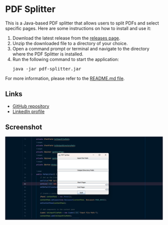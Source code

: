 <!DOCTYPE html>
<html>
<head>
	
</head>
<body>
	<h1>PDF Splitter</h1>
	<p>This is a Java-based PDF splitter that allows users to split PDFs and select specific pages. Here are some instructions on how to install and use it:</p>
	<ol>
		<li>Download the latest release from the <a href="https://github.com/yourusername/your-repo/releases">releases page</a>.</li>
		<li>Unzip the downloaded file to a directory of your choice.</li>
		<li>Open a command prompt or terminal and navigate to the directory where the PDF Splitter is installed.</li>
		<li>Run the following command to start the application:</li>
		<pre>java -jar pdf-splitter.jar</pre>
	</ol>
	<p>For more information, please refer to the <a href="https://github.com/yourusername/your-repo/blob/main/README.md">README.md file</a>.</p>
	<h2>Links</h2>
	<ul>
		<li><a href="https://github.com/yourusername/your-repo">GitHub repository</a></li>
		<li><a href="https://www.linkedin.com/in/yourlinkedinusername/">LinkedIn profile</a></li>
	</ul>
	<h2>Screenshot</h2>
	<img src="image\Screenshot.png" alt="Screenshot of PDF Splitter">
</body>
</html>
